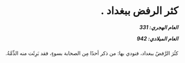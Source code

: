 <h1 dir="rtl">كثر الرفض ببغداد .</h1>

<h5 dir="rtl">العام الهجري:  331

العام الميلادي: 942

</h5>

<p dir="rtl">كثُرَ الرَّفضُ ببغداد، فنودي بها: من ذكر أحدًا مِن الصحابة بسوءٍ، فقد بَرِئَت منه الذِّمَّةُ.</p></br>
